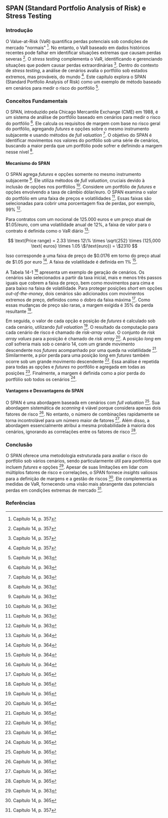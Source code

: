 ## SPAN (Standard Portfolio Analysis of Risk) e Stress Testing

### Introdução
O Value-at-Risk (VaR) quantifica perdas potenciais sob condições de mercado "normais" [^1]. No entanto, o VaR baseado em dados históricos recentes pode falhar em identificar situações extremas que causam perdas severas [^1]. O *stress testing* complementa o VaR, identificando e gerenciando situações que podem causar perdas extraordinárias [^1]. Dentro do contexto de *stress testing*, a análise de cenários avalia o portfólio sob estados extremos, mas prováveis, do mundo [^1]. Este capítulo explora o SPAN (Standard Portfolio Analysis of Risk) como um exemplo de método baseado em cenários para medir o risco do portfólio [^7].

### Conceitos Fundamentais
O SPAN, introduzido pela Chicago Mercantile Exchange (CME) em 1988, é um sistema de análise de portfólio baseado em cenários para medir o risco do portfólio [^7]. Ele calcula os requisitos de margem com base no risco geral do portfólio, agregando *futures* e opções sobre o mesmo instrumento subjacente e usando métodos de *full valuation* [^7]. O objetivo do SPAN é identificar movimentos nos valores do portfólio sob uma série de cenários, buscando a maior perda que um portfólio pode sofrer e definindo a margem nesse nível [^7].

#### Mecanismo do SPAN
O SPAN agrega *futures* e opções somente no mesmo instrumento subjacente [^7]. Ele utiliza métodos de *full valuation*, cruciais devido à inclusão de opções nos portfólios [^7]. Considere um portfólio de *futures* e opções envolvendo a taxa de câmbio dólar/euro. O SPAN examina o valor do portfólio em uma faixa de preços e volatilidades [^7]. Essas faixas são selecionadas para cobrir uma porcentagem fixa de perdas, por exemplo, 99% [^7].

Para contratos com um nocional de 125.000 euros e um preço atual de $1.05/euro, com uma volatilidade anual de 12%, a faixa de valor para o contrato é definida como o VaR diário [^8]:

$$
\text{Price range} = 2.33 \times 12\% \times \sqrt{252} \times (125,000 \text{ euros} \times 1.05 \$/\text{euro}) = \$2310
$$

Isso corresponde a uma faixa de preço de $0.0176 em torno do preço atual de $1.05 por euro [^8]. A faixa de volatilidade é definida em 1% [^8].

A Tabela 14-1 [^8] apresenta um exemplo de geração de cenários. Os cenários são selecionados a partir da taxa inicial, mais e menos três passos iguais que cobrem a faixa de preço, bem como movimentos para cima e para baixo na faixa de volatilidade. Para proteger posições *short* em opções *out-of-the-money*, dois cenários são adicionados com movimentos extremos de preço, definidos como o dobro da faixa máxima [^9]. Como essas mudanças de preço são raras, a margem exigida é 35% da perda resultante [^9].

Em seguida, o valor de cada opção e posição de *futures* é calculado sob cada cenário, utilizando *full valuation* [^9]. O resultado da computação para cada cenário de risco é chamado de *risk-array value*. O conjunto de *risk array values* para a posição é chamado de *risk array* [^9]. A posição *long* em *call* sofreria mais sob o cenário 14, com um grande movimento descendente nos *futures* acompanhado por uma queda na volatilidade [^9]. Similarmente, a pior perda para uma posição *long* em *futures* também ocorre sob um grande movimento descendente [^9]. Essa análise é repetida para todas as opções e *futures* no portfólio e agregada em todas as posições [^9]. Finalmente, a margem é definida como a pior perda do portfólio sob todos os cenários [^9].

#### Vantagens e Desvantagens do SPAN
O SPAN é uma abordagem baseada em cenários com *full valuation* [^9]. Sua abordagem sistemática de *scanning* é viável porque considera apenas dois fatores de risco [^9]. No entanto, o número de combinações rapidamente se torna incontrolável para um número maior de fatores [^9]. Além disso, a abordagem essencialmente atribui a mesma probabilidade à maioria dos cenários, ignorando as correlações entre os fatores de risco [^9].

### Conclusão
O SPAN oferece uma metodologia estruturada para avaliar o risco do portfólio sob vários cenários, sendo particularmente útil para portfólios que incluem *futures* e opções [^7].  Apesar de suas limitações em lidar com múltiplos fatores de risco e correlações, o SPAN fornece *insights* valiosos para a definição de margens e a gestão de riscos [^9]. Ele complementa as medidas de VaR, fornecendo uma visão mais abrangente das potenciais perdas em condições extremas de mercado [^1].

### Referências
[^1]: Capítulo 14, p. 357
[^7]: Capítulo 14, p. 363
[^8]: Capítulo 14, p. 364
[^9]: Capítulo 14, p. 365
<!-- END -->